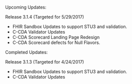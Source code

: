 
Upcoming Updates:

Release 3.1.4 (Targeted for 5/29/2017)
* FHIR Sandbox Updates to support STU3 and validation.
* C-CDA Validator Updates 
* C-CDA Scorecard Landing Page Redesign
* C-CDA Scorecard defects for Null Flavors.

Completed Updates:

Release 3.1.3 (Targeted for 4/24/2017)
* FHIR Sandbox Updates to support STU3 and validation.
* C-CDA Validator Updates 
